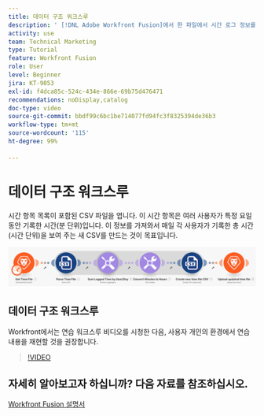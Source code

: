 ```yaml
---
title: 데이터 구조 워크스루
description: ' [!DNL Adobe Workfront Fusion]에서 한 파일에서 시간 로그 정보를 가져오고, 변환하고, 변환된 데이터로 새 파일을 생성하는 방법을 알아봅니다.'
activity: use
team: Technical Marketing
type: Tutorial
feature: Workfront Fusion
role: User
level: Beginner
jira: KT-9053
exl-id: f4dca85c-524c-434e-866e-69b75d476471
recommendations: noDisplay,catalog
doc-type: video
source-git-commit: bbdf99c6bc1be714077fd94fc3f8325394de36b3
workflow-type: tm+mt
source-wordcount: '115'
ht-degree: 99%

---
```


# 데이터 구조 워크스루

시간 항목 목록이 포함된 CSV 파일을 엽니다. 이 시간 항목은 여러 사용자가 특정 요일 동안 기록한 시간(분 단위)입니다. 이 정보를 가져와서 매일 각 사용자가 기록한 총 시간(시간 단위)을 보여 주는 새 CSV를 만드는 것이 목표입니다.

![Fusion 시나리오의 이미지](assets/data-structures-and-data-stores-1.png)

## 데이터 구조 워크스루

Workfront에서는 연습 워크스루 비디오를 시청한 다음, 사용자 개인의 환경에서 연습 내용을 재현할 것을 권장합니다.

>[!VIDEO](https://video.tv.adobe.com/v/335294/?quality=12&learn=on&enablevpops=1)



## 자세히 알아보고자 하십니까? 다음 자료를 참조하십시오.

[Workfront Fusion 설명서](https://experienceleague.adobe.com/ko/docs/workfront-fusion/using/get-started-with-fusion/understand-workfront-fusion/workfront-fusion-overview)
